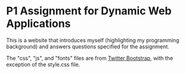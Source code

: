 P1 Assignment for Dynamic Web Applications
==========================================

This is a website that introduces myself (highlighting my programming background) and answers questions specified for the assignment.

The "css", "js", and "fonts" files are from [Twitter Bootstrap](getbootstrap.com), with the exception of the style.css file.